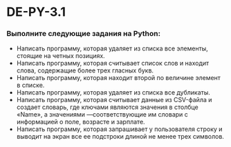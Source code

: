 # DE-PY-3.1
### Выполните следующие задания на Python:
- Написать программу, которая удаляет из списка все элементы, стоящие на четных позициях.
- Написать программу, которая считывает список слов и находит слова, содержащие более трех гласных букв.
- Написать программу, которая находит второй по величине элемент в списке.
- Написать программу, которая удаляет из списка все дубликаты.
- Написать программу, которая считывает данные из CSV-файла и создает словарь, где ключами являются значения в столбце «Name», а значениями —соответствующие им словари с информацией о поле, возрасте и зарплате.
- Написать программу, которая запрашивает у пользователя строку и выводит на экран все ее подстроки длиной не менее трех символов.